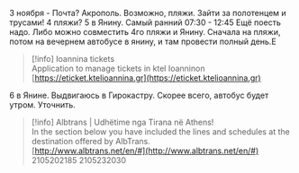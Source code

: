 3 ноября - Почта? Акрополь. Возможно, пляжи. Зайти за полотенцем и трусами!
4 пляжи?
5 в Янину. Самый ранний 07:30 - 12:45 Ещё поесть надо. Либо можно совместить 4го пляжи и Янину. Сначала на пляжи, потом на вечернем автобусе в янину, и там провести полный день.Е

> [!info] Ioannina tickets  
> Application to manage tickets in ktel Ioanninon  
> [https://eticket.ktelioannina.gr](https://eticket.ktelioannina.gr)  
  
6 в Янине. Выдвигаюсь в Гирокастру. Скорее всего, автобус будет утром. Уточнить.
  
  

> [!info] Albtrans | Udhëtime nga Tirana në Athens!  
> In the section below you have included the lines and schedules at the destination offered by AlbTrans.  
> [http://www.albtrans.net/en/#](http://www.albtrans.net/en/#)  
2105202185
2105232030